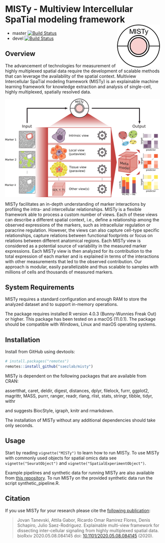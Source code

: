 # MISTy - **M**ultiview **I**ntercellular **S**pa**T**ial modeling framework <img src="man/figures/logo.png" align="right" height="139">

<!-- badges: start -->
- master [![Build Status](https://travis-ci.org/saezlab/misty.svg?branch=master)](https://travis-ci.org/saezlab/misty)
- devel [![Build Status](https://travis-ci.org/saezlab/misty.svg?branch=devel)](https://travis-ci.org/saezlab/misty)
<!-- badges: end -->

## Overview

The advancement of technologies for measurement of highly multiplexed spatial data require the development of scalable methods that can leverage the availability of the spatial context. Multiview Intercellular SpaTial modeling framework (MISTy) is an explainable machine learning framework for knowledge extraction and analysis of single-cell, highly multiplexed, spatially resolved data.

<img src="man/figures/graphical_abstract.png" align="center" width="800">

MISTy facilitates an in-depth understanding of marker interactions by profiling the intra- and intercellular relationships. MISTy is a flexible framework able to process a custom number of views. Each of these views can describe a different spatial context, i.e., define a relationship among the observed expressions of the markers, such as intracellular regulation or paracrine regulation. However, the views can also capture cell-type specific relationships, capture relations between functional footprints or focus on relations between different anatomical regions. Each MISTy view is considered as a potential source of variability in the measured marker expressions. Each MISTy view is then analyzed for its contribution to the total expression of each marker and is explained in terms of the interactions with other measurements that led to the observed contribution. Our approach is modular, easily parallelizable and thus scalable to samples with millions of cells and thousands of measured markers.


## System Requirements

MISTy requires a standard configuration and enough RAM to store the analyzed dataset and to support in-memory operations.

The package requires installed R version 4.0.3 (Bunny-Wunnies Freak Out) or higher. This package has been tested on a macOS (11.0.1). The package should be compatible with Windows, Linux and maxOS operating systems.


## Installation

Install from GitHub using devtools:

```r
# install.packages("remotes")
remotes::install_github("saezlab/misty")

```

MISTy is dependent on the following packages that are available from CRAN:

assertthat,
caret,
deldir,
digest,
distances,
dplyr,
filelock,
furrr,
ggplot2,
magrittr,
MASS,
purrr,
ranger,
readr,
rlang,
rlist,
stats,
stringr,
tibble,
tidyr,
withr

and suggests BiocStyle, igraph, knitr and rmarkdown.

The installation of MISTy without any additional dependencies should take only seconds.

## Usage

Start by reading `vignette("MISTy")` to learn how to run MISTy. To use MISTy with commonly used objects for spatial omics data see `vignette("SeuratObject")` and `vignette("SpatialExperimentObject")`.

Example pipelines and synthetic data for running MISTy are also available from [this repository](https://github.com/saezlab/misty_pipelines/). To run MISTy on the provided synthetic data run the script synthetic_pipeline.R.

## Citation
If you use MISTy for your research please cite the [following publication](https://doi.org/10.1101/2020.05.08.084145): 

> Jovan Tanevski, Attila Gabor, Ricardo Omar Ramirez Flores, Denis Schapiro, Julio Saez-Rodriguez. Explainable multi-view framework for dissecting inter-cellular signaling from highly multiplexed spatial data. bioRxiv 2020.05.08.084145 doi: [10.1101/2020.05.08.084145](https://doi.org/10.1101/2020.05.08.084145) (2020).
